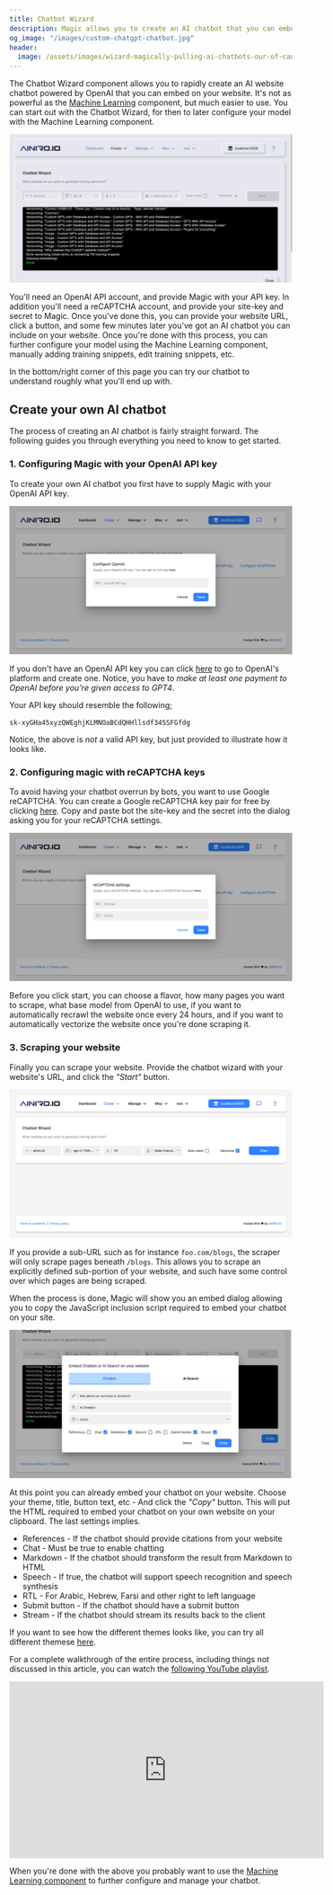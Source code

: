 ```yaml
---
title: Chatbot Wizard
description: Magic allows you to create an AI chatbot that you can embed into your website in some few minutes. Point Magic to your website, automatically scrape your site, and you're done.
og_image: "/images/custom-chatgpt-chatbot.jpg"
header:
  image: /assets/images/wizard-magically-pulling-ai-chatbots-our-of-cauldron.webp
---
```


The Chatbot Wizard component allows you to rapidly create an AI website chatbot powered by OpenAI that you can embed on
your website. It's not as powerful as the [Machine Learning](/dashboard/machine-learning/) component, but much easier to use.
You can start out with the Chatbot Wizard, for then to later configure your model with the Machine Learning component.

![Scraping your website for custom AI chatbot data](/images/custom-chatgpt-chatbot.jpg)

You'll need an OpenAI API account, and provide Magic with your API key. In addition you'll need a reCAPTCHA account,
and provide your site-key and secret to Magic. Once you've done this, you can provide your website URL,
click a button, and some few minutes later you've got an AI chatbot you can include on your website.
Once you're done with this process, you can further configure your model using the Machine Learning component,
manually adding training snippets, edit training snippets, etc.

In the bottom/right corner of this page you can try our chatbot to understand roughly what you'll end up with.

## Create your own AI chatbot

The process of creating an AI chatbot is fairly straight forward. The following guides you through everything you need to know to get started.

### 1. Configuring Magic with your OpenAI API key

To create your own AI chatbot you first have to supply Magic with your OpenAI API key.

![Providing Magic with your OpenAI API key](/assets/images/chatbot-wizard-configure-openai.jpeg)

If you don't have an OpenAI API key you can click [here](https://platform.openai.com/api-keys) to go to OpenAI's platform and create one. Notice, you have to _make at least one payment to OpenAI before you're given access to GPT4_.

Your API key should resemble the following;

```
sk-xyGHa45xyzQWEghjKLMNOaBCdQHHllsdf345SFGfdg
```

Notice, the above is _not_ a valid API key, but just provided to illustrate how it looks like.

### 2. Configuring magic with reCAPTCHA keys

To avoid having your chatbot overrun by bots, you want to use Google reCAPTCHA. You can create a Google reCAPTCHA key pair for free by clicking [here](https://www.google.com/recaptcha). Copy and paste bot the site-key and the secret into the dialog asking you for your reCAPTCHA settings.

![Providing Magic with your reCAPTCHA keys](/assets/images/chatbot-wizard-configure-recaptcha.jpeg)

Before you click start, you can choose a flavor, how many pages you want to scrape, what base model from OpenAI to use, if you want to automatically recrawl the website once every 24 hours, and if you want to automatically vectorize the website once you're done scraping it.

### 3. Scraping your website

Finally you can scrape your website. Provide the chatbot wizard with your website's URL, and click the _"Start"_ button.

![Scraping your website to create an AI chatbot](/assets/images/chatbot-wizard-scrape-website.jpeg)

If you provide a sub-URL such as for instance `foo.com/blogs`, the scraper will only scrape pages beneath `/blogs`.
This allows you to scrape an explicitly defined sub-portion of your website, and such have some control over
which pages are being scraped.

When the process is done, Magic will show you an embed dialog allowing you to
copy the JavaScript inclusion script required to embed your chatbot on your site.

![Chatbot Wizard is done with scraping a website](/assets/images/chatbot-wizard-after-scraping.jpeg)

At this point you can already embed your chatbot on your website. Choose your theme, title, button text, etc - And click the _"Copy"_ button. This will put the HTML required to embed your chatbot on your own website on your clipboard. The last settings implies.

* References - If the chatbot should provide citations from your website
* Chat - Must be true to enable chatting
* Markdown - If the chatbot should transform the result from Markdown to HTML
* Speech - If true, the chatbot will support speech recognition and speech synthesis
* RTL - For Arabic, Hebrew, Farsi and other right to left language
* Submit button - If the chatbot should have a submit button
* Stream - If the chatbot should stream its results back to the client

If you want to see how the different themes looks like, you can try all different themese [here](https://ainiro.io/blog/try-our-chatbot-themes).

For a complete walkthrough of the entire process, including things not discussed in this article, you can watch the [following YouTube playlist](https://www.youtube.com/watch?v=VdF8F6tvgqQ&list=PL_iESc2yi8IUCwO1TDft2oAfrUvJHuzU9).

<iframe style="margin-left: auto; margin-right: auto; width: 560px; max-with: 100%; display: block;" width="560" height="315" src="https://www.youtube.com/embed/videoseries?list=PL_iESc2yi8IUCwO1TDft2oAfrUvJHuzU9" frameborder="0" allow="autoplay; encrypted-media" allowfullscreen></iframe>

When you're done with the above you probably want to use the [Machine Learning component](/dashboard/machine-learning/) to further configure and manage your chatbot.
